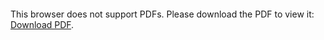 <object data="patchden.pdf" type="application/pdf" width="800px">
    <embed src="patchden.pdf" type="application/pdf">
        <p>This browser does not support PDFs. Please download the PDF to view it: <a href="patchden.pdf">Download PDF</a>.</p>
    </embed>
</object>


